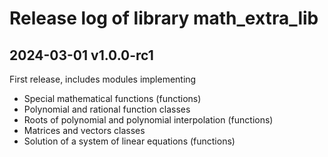 # Release log of library math_extra_lib

## 2024-03-01 v1.0.0-rc1

First release, includes modules implementing

* Special mathematical functions (functions)
* Polynomial and rational function classes
* Roots of polynomial and polynomial interpolation (functions)
* Matrices and vectors classes
* Solution of a system of linear equations (functions)
